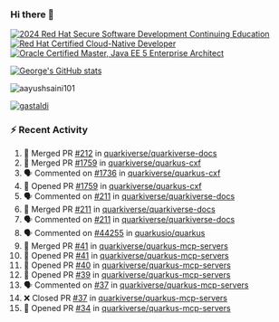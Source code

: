 ### Hi there 👋

<!--START_SECTION:badges-->
[![2024 Red Hat Secure Software Development Continuing Education](https://images.credly.com/size/110x110/images/36a76b78-c5bf-45cf-ac2c-48c3825260c7/blob)](http://www.credly.com/badges/c86e9a17-d2c3-4554-b890-7d0521710eb6 "2024 Red Hat Secure Software Development Continuing Education")
[![Red Hat Certified Cloud-Native Developer](https://images.credly.com/size/110x110/images/12ef4e4e-3d8d-4caf-9ab1-858c5bcb9619/image.png)](http://www.credly.com/badges/b6402e31-0894-48e6-b488-e2e551dcc809 "Red Hat Certified Cloud-Native Developer")
[![Oracle Certified Master, Java EE 5 Enterprise Architect](https://images.credly.com/size/110x110/images/1fa3549c-674c-4779-b3d6-d7d64eac2c23/Oracle-Certification-badge_OC-Master.png)](http://www.credly.com/badges/2565574e-b81d-410e-ab7d-24666ddcbe00 "Oracle Certified Master, Java EE 5 Enterprise Architect")
<!--END_SECTION:badges-->

[![George's GitHub stats](https://github-readme-stats.vercel.app/api?username=gastaldi&show=reviews,prs_merged&hide=contribs,prs&theme=transparent&show_icons=true)](https://github.com/anuraghazra/github-readme-stats)

<p align="left"> <img src="https://komarev.com/ghpvc/?username=gastaldi&label=Profile%20views&color=0e75b6&style=for-the-badge" alt="aayushsaini101" /> </p>

<p align="left"> <a href="https://github.com/ryo-ma/github-profile-trophy"><img src="https://github-profile-trophy.vercel.app/?username=gastaldi" alt="gastaldi" /></a> </p>

### :zap: Recent Activity

<!--START_SECTION:activity-->
1. 🎉 Merged PR [#212](https://github.com/quarkiverse/quarkiverse-docs/pull/212) in [quarkiverse/quarkiverse-docs](https://github.com/quarkiverse/quarkiverse-docs)
2. 🎉 Merged PR [#1759](https://github.com/quarkiverse/quarkus-cxf/pull/1759) in [quarkiverse/quarkus-cxf](https://github.com/quarkiverse/quarkus-cxf)
3. 🗣 Commented on [#1736](https://github.com/quarkiverse/quarkus-cxf/pull/1736#issuecomment-2758231716) in [quarkiverse/quarkus-cxf](https://github.com/quarkiverse/quarkus-cxf)
4. 💪 Opened PR [#1759](https://github.com/quarkiverse/quarkus-cxf/pull/1759) in [quarkiverse/quarkus-cxf](https://github.com/quarkiverse/quarkus-cxf)
5. 🗣 Commented on [#211](https://github.com/quarkiverse/quarkiverse-docs/pull/211#issuecomment-2757878967) in [quarkiverse/quarkiverse-docs](https://github.com/quarkiverse/quarkiverse-docs)
6. 🎉 Merged PR [#211](https://github.com/quarkiverse/quarkiverse-docs/pull/211) in [quarkiverse/quarkiverse-docs](https://github.com/quarkiverse/quarkiverse-docs)
7. 🗣 Commented on [#211](https://github.com/quarkiverse/quarkiverse-docs/pull/211#issuecomment-2757792001) in [quarkiverse/quarkiverse-docs](https://github.com/quarkiverse/quarkiverse-docs)
8. 🗣 Commented on [#44255](https://github.com/quarkusio/quarkus/issues/44255#issuecomment-2755887760) in [quarkusio/quarkus](https://github.com/quarkusio/quarkus)
9. 🎉 Merged PR [#41](https://github.com/quarkiverse/quarkus-mcp-servers/pull/41) in [quarkiverse/quarkus-mcp-servers](https://github.com/quarkiverse/quarkus-mcp-servers)
10. 💪 Opened PR [#41](https://github.com/quarkiverse/quarkus-mcp-servers/pull/41) in [quarkiverse/quarkus-mcp-servers](https://github.com/quarkiverse/quarkus-mcp-servers)
11. 💪 Opened PR [#40](https://github.com/quarkiverse/quarkus-mcp-servers/pull/40) in [quarkiverse/quarkus-mcp-servers](https://github.com/quarkiverse/quarkus-mcp-servers)
12. 💪 Opened PR [#39](https://github.com/quarkiverse/quarkus-mcp-servers/pull/39) in [quarkiverse/quarkus-mcp-servers](https://github.com/quarkiverse/quarkus-mcp-servers)
13. 🗣 Commented on [#37](https://github.com/quarkiverse/quarkus-mcp-servers/pull/37#issuecomment-2755008228) in [quarkiverse/quarkus-mcp-servers](https://github.com/quarkiverse/quarkus-mcp-servers)
14. ❌ Closed PR [#37](https://github.com/quarkiverse/quarkus-mcp-servers/pull/37) in [quarkiverse/quarkus-mcp-servers](https://github.com/quarkiverse/quarkus-mcp-servers)
15. 💪 Opened PR [#34](https://github.com/quarkiverse/quarkus-mcp-servers/pull/34) in [quarkiverse/quarkus-mcp-servers](https://github.com/quarkiverse/quarkus-mcp-servers)
<!--END_SECTION:activity-->
